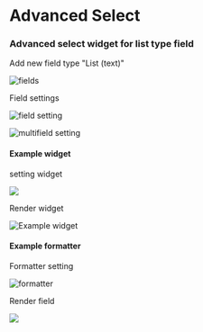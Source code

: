 # Advanced Select
### Advanced select widget for list type field

Add new field type "List (text)"

![fields](http://dl4.joxi.net/drive/2018/05/02/0029/1996/1906636/36/e51bb3e6e4.jpg)

Field settings

![field setting](http://dl3.joxi.net/drive/2018/05/02/0029/1996/1906636/36/0f9183e7f6.jpg)

![multifield setting](http://dl4.joxi.net/drive/2018/05/02/0029/1996/1906636/36/32af16ed40.jpg)

#### Example widget

setting widget

![](http://dl3.joxi.net/drive/2018/05/02/0029/1996/1906636/36/9c6c6bd72c.jpg)

Render widget

![Example widget](http://dl3.joxi.net/drive/2018/05/01/0029/1996/1906636/36/d577d552fa.jpg)

#### Example formatter

Formatter setting

![formatter](http://dl3.joxi.net/drive/2018/05/02/0029/1996/1906636/36/eba8aff7db.jpg)

Render field

![](http://dl4.joxi.net/drive/2018/05/02/0029/1996/1906636/36/209169147b.jpg)